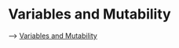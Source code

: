 # Variables and Mutability

--> [Variables and Mutability](https://doc.rust-lang.org/book/ch03-01-variables-and-mutability.html)
